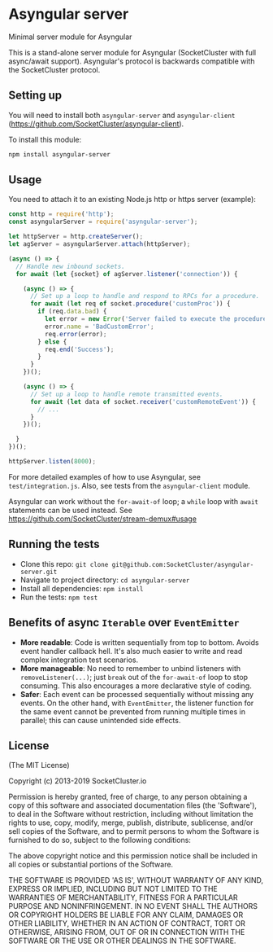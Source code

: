 # Asyngular server
Minimal server module for Asyngular

This is a stand-alone server module for Asyngular (SocketCluster with full async/await support).
Asyngular's protocol is backwards compatible with the SocketCluster protocol.

## Setting up

You will need to install both ```asyngular-server``` and ```asyngular-client``` (https://github.com/SocketCluster/asyngular-client).

To install this module:
```bash
npm install asyngular-server
```

## Usage

You need to attach it to an existing Node.js http or https server (example):
```js
const http = require('http');
const asyngularServer = require('asyngular-server');

let httpServer = http.createServer();
let agServer = asyngularServer.attach(httpServer);

(async () => {
  // Handle new inbound sockets.
  for await (let {socket} of agServer.listener('connection')) {

    (async () => {
      // Set up a loop to handle and respond to RPCs for a procedure.
      for await (let req of socket.procedure('customProc')) {
        if (req.data.bad) {
          let error = new Error('Server failed to execute the procedure');
          error.name = 'BadCustomError';
          req.error(error);
        } else {
          req.end('Success');
        }
      }
    })();

    (async () => {
      // Set up a loop to handle remote transmitted events.
      for await (let data of socket.receiver('customRemoteEvent')) {
        // ...
      }
    })();

  }
})();

httpServer.listen(8000);
```

For more detailed examples of how to use Asyngular, see `test/integration.js`.
Also, see tests from the `asyngular-client` module.

Asyngular can work without the `for-await-of` loop; a `while` loop with `await` statements can be used instead.
See https://github.com/SocketCluster/stream-demux#usage

## Running the tests

- Clone this repo: `git clone git@github.com:SocketCluster/asyngular-server.git`
- Navigate to project directory: `cd asyngular-server`
- Install all dependencies: `npm install`
- Run the tests: `npm test`

## Benefits of async `Iterable` over `EventEmitter`

- **More readable**: Code is written sequentially from top to bottom. Avoids event handler callback hell. It's also much easier to write and read complex integration test scenarios.
- **More manageable**: No need to remember to unbind listeners with `removeListener(...)`; just `break` out of the `for-await-of` loop to stop consuming. This also encourages a more declarative style of coding.
- **Safer**: Each event can be processed sequentially without missing any events. On the other hand, with `EventEmitter`, the listener function for the same event cannot be prevented from running multiple times in parallel; this can cause unintended side effects.

## License

(The MIT License)

Copyright (c) 2013-2019 SocketCluster.io

Permission is hereby granted, free of charge, to any person obtaining a copy of this software and associated documentation files (the 'Software'), to deal in the Software without restriction, including without limitation the rights to use, copy, modify, merge, publish, distribute, sublicense, and/or sell copies of the Software, and to permit persons to whom the Software is furnished to do so, subject to the following conditions:

The above copyright notice and this permission notice shall be included in all copies or substantial portions of the Software.

THE SOFTWARE IS PROVIDED 'AS IS', WITHOUT WARRANTY OF ANY KIND, EXPRESS OR IMPLIED, INCLUDING BUT NOT LIMITED TO THE WARRANTIES OF MERCHANTABILITY, FITNESS FOR A PARTICULAR PURPOSE AND NONINFRINGEMENT. IN NO EVENT SHALL THE AUTHORS OR COPYRIGHT HOLDERS BE LIABLE FOR ANY CLAIM, DAMAGES OR OTHER LIABILITY, WHETHER IN AN ACTION OF CONTRACT, TORT OR OTHERWISE, ARISING FROM, OUT OF OR IN CONNECTION WITH THE SOFTWARE OR THE USE OR OTHER DEALINGS IN THE SOFTWARE.
